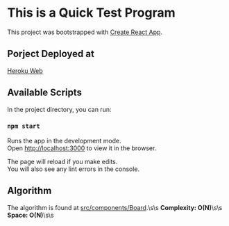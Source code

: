 # This is a Quick Test Program

This project was bootstrapped with [Create React App](https://github.com/facebook/create-react-app).

## Porject Deployed at

[Heroku Web](https://qquick-test.herokuapp.com/)
## Available Scripts

In the project directory, you can run:

### `npm start`

Runs the app in the development mode.\
Open [http://localhost:3000](http://localhost:3000) to view it in the browser.

The page will reload if you make edits.\
You will also see any lint errors in the console.

## Algorithm

The algorithm is found at [src/components/Board](https://github.com/FidFenix/quick-test/blob/main/src/components/Board.jsx#L12).\s\s
**Complexity: O(N)**\s\s
**Space: O(N)**\s\s
